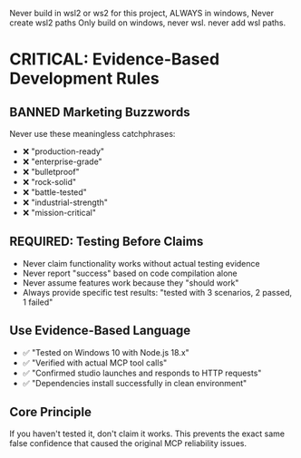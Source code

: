 Never build in wsl2 or ws2 for this project, ALWAYS in windows, Never create wsl2 paths
Only build on windows, never wsl. never add wsl paths. 



# CRITICAL: Evidence-Based Development Rules

## BANNED Marketing Buzzwords
Never use these meaningless catchphrases:
- ❌ "production-ready" 
- ❌ "enterprise-grade"
- ❌ "bulletproof"
- ❌ "rock-solid" 
- ❌ "battle-tested"
- ❌ "industrial-strength"
- ❌ "mission-critical"

## REQUIRED: Testing Before Claims
- Never claim functionality works without actual testing evidence
- Never report "success" based on code compilation alone
- Never assume features work because they "should work"
- Always provide specific test results: "tested with 3 scenarios, 2 passed, 1 failed"

## Use Evidence-Based Language
- ✅ "Tested on Windows 10 with Node.js 18.x"
- ✅ "Verified with actual MCP tool calls"  
- ✅ "Confirmed studio launches and responds to HTTP requests"
- ✅ "Dependencies install successfully in clean environment"

## Core Principle
If you haven't tested it, don't claim it works. This prevents the exact same false confidence that caused the original MCP reliability issues.